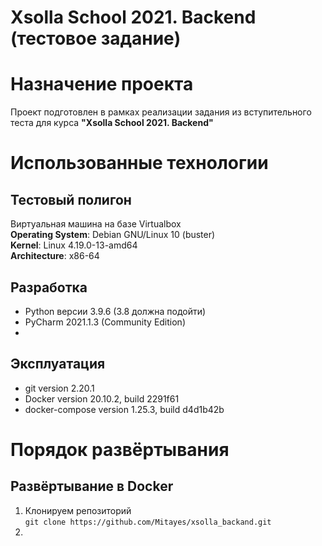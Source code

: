 # Xsolla School 2021. Backend (тестовое задание)
  
# Назначение проекта
Проект подготовлен в рамках реализации задания из вступительного теста для курса **"Xsolla School 2021. Backend"**
  
# Использованные технологии
## Тестовый полигон  
Виртуальная машина на базе Virtualbox  
**Operating System**: Debian GNU/Linux 10 (buster)  
**Kernel**: Linux 4.19.0-13-amd64  
**Architecture**: x86-64  
  
## Разработка  
- Python версии 3.9.6 (3.8 должна подойти)
- PyCharm 2021.1.3 (Community Edition)
- 


## Эксплуатация
- git version 2.20.1
- Docker version 20.10.2, build 2291f61
- docker-compose version 1.25.3, build d4d1b42b

# Порядок развёртывания
## Развёртывание в Docker
1. Клонируем репозиторий  
`git clone https://github.com/Mitayes/xsolla_backand.git`
2. 
